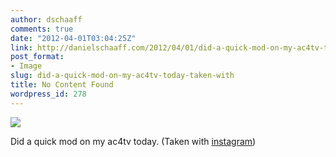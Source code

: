 ```yaml
---
author: dschaaff
comments: true
date: "2012-04-01T03:04:25Z"
link: http://danielschaaff.com/2012/04/01/did-a-quick-mod-on-my-ac4tv-today-taken-with/
post_format:
- Image
slug: did-a-quick-mod-on-my-ac4tv-today-taken-with
title: No Content Found
wordpress_id: 278
---
```


![](https://danielschaaff.files.wordpress.com/2012/04/tumblr_m1s5veearq1qcnv82o1_1280.jpg)

Did a quick mod on my ac4tv today. (Taken with [instagram](http://instagr.am))
